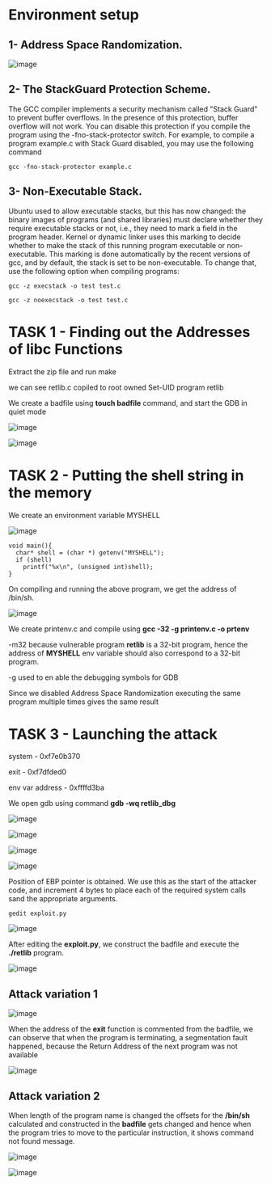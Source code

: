 # Environment setup
##  1- Address Space Randomization.

![image](https://github.com/udayk01/Secure_Coding/assets/52235763/efeb3bb8-1de4-4619-84c3-ca1c70b6c7b8)

##  2- The StackGuard Protection Scheme. 

The GCC compiler implements a security mechanism called "Stack Guard" to prevent buffer overflows. In the presence of this protection, buffer overflow will not work. You can disable this protection if you compile the program using the -fno-stack-protector switch. For example, to compile a program example.c with Stack Guard disabled, you may use the following command

```
gcc -fno-stack-protector example.c
```

## 3- Non-Executable Stack.

Ubuntu used to allow executable stacks, but this has now changed: the binary images of programs (and shared libraries) must declare whether they require executable stacks or not, i.e., they need to mark a field in the program header. Kernel or dynamic linker uses this marking to decide whether to make the stack of this running program executable or non-executable. This marking is done automatically by the recent versions of gcc, and by default, the stack is set to be non-executable. To change that, use the following option when compiling programs:

```
gcc -z execstack -o test test.c

gcc -z noexecstack -o test test.c
```

# TASK 1 - Finding out the Addresses of libc Functions

Extract the zip file and run make

we can see retlib.c copiled to root owned Set-UID program retlib

We create a badfile using **touch badfile** command, and start the GDB in quiet mode

![image](https://github.com/udayk01/Secure_Coding/assets/52235763/062b5bc6-89e3-4a35-80a1-841a29f14a86)

![image](https://github.com/udayk01/Secure_Coding/assets/52235763/2822e2b2-86e3-4718-ad86-635af0404e02)

# TASK 2 -  Putting the shell string in the memory

We create an environment variable MYSHELL

![image](https://github.com/udayk01/Secure_Coding/assets/52235763/c1c0cecf-60e1-4fbe-8c9c-0b926d12c8b0)

```
void main(){ 
  char* shell = (char *) getenv("MYSHELL"); 
  if (shell) 
    printf("%x\n", (unsigned int)shell); 
}
```
On compiling and running the above program, we get the address of /bin/sh.

![image](https://github.com/udayk01/Secure_Coding/assets/52235763/7f31c530-a80b-4f99-8c88-376940f6ac4a)

We create printenv.c and compile using  **gcc -32 -g printenv.c -o prtenv**

-m32 because vulnerable program **retlib** is a 32-bit program, hence the address of **MYSHELL** env variable should also correspond to a 32-bit program.

-g used to en able the debugging symbols for GDB

Since we disabled Address Space Randomization executing the same program multiple times gives the same result

# TASK 3 - Launching the attack

system - 0xf7e0b370

exit - 0xf7dfded0

env var address - 0xffffd3ba

We open gdb using command **gdb -wq retlib_dbg**

![image](https://github.com/udayk01/Secure_Coding/assets/52235763/b5e913b2-3681-40df-a8e8-546192b4a5f7)

![image](https://github.com/udayk01/Secure_Coding/assets/52235763/6ffc7b1b-1ef8-4d2b-b475-3ec8adf2522f)

![image](https://github.com/udayk01/Secure_Coding/assets/52235763/5a5a4352-aa30-4ca7-9207-178d0b9c45f5)

![image](https://github.com/udayk01/Secure_Coding/assets/52235763/16c74024-2308-4b4a-96ca-bd79bde56127)

Position of EBP pointer is obtained. We use this as the start of the attacker code, and increment 4 bytes to place each of the required system calls sand the appropriate arguments.

``` 
gedit exploit.py 
```

![image](https://github.com/udayk01/Secure_Coding/assets/52235763/55a03953-87d3-462f-8c4e-3adacd3ee5d9)

After editing the **exploit.py**, we construct the badfile and execute the **./retlib** program.

![image](https://github.com/udayk01/Secure_Coding/assets/52235763/3abdc41a-fbd5-4acb-acea-930b06243053)

## Attack variation 1

![image](https://github.com/udayk01/Secure_Coding/assets/52235763/18c243de-04f2-4704-9947-a6981d75e09c)

When the address of the **exit** function is commented from the badfile, we can observe that when the program is terminating, a segmentation fault happened, because the Return Address of the next program was not available

![image](https://github.com/udayk01/Secure_Coding/assets/52235763/3294d65b-a6cd-43f7-84c1-33752981d58b)

## Attack variation 2

When length of the program name is changed the offsets for the **/bin/sh** calculated and constructed in the **badfile** gets changed and hence when the program tries to move to the particular instruction, it shows command not found message.

![image](https://github.com/udayk01/Secure_Coding/assets/52235763/62062ae6-de99-481b-ba52-e96d5c4fb3a7)

![image](https://github.com/udayk01/Secure_Coding/assets/52235763/ff435054-6090-4b82-a985-e0d99b45d516)







